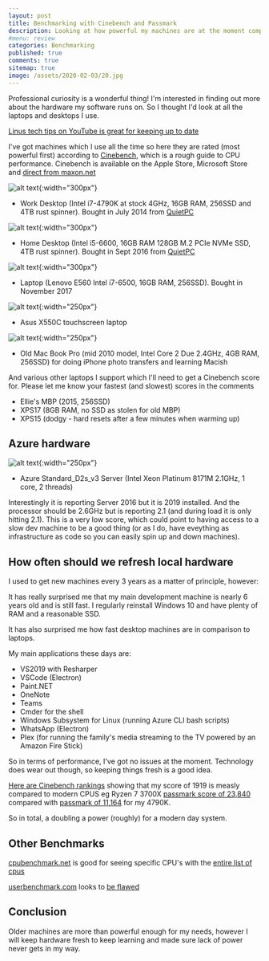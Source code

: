 ```yaml
---
layout: post
title: Benchmarking with Cinebench and Passmark 
description: Looking at how powerful my machines are at the moment compared with the best around today
#menu: review
categories: Benchmarking 
published: true 
comments: true     
sitemap: true
image: /assets/2020-02-03/20.jpg
---
```


Professional curiosity is a wonderful thing! I'm interested in finding out more about the hardware my software runs on. So I thought I'd look at all the laptops and desktops I use.

[Linus tech tips on YouTube is great for keeping up to date](https://www.youtube.com/user/LinusTechTips/videos)

I've got machines which I use all the time so here they are rated (most powerful first) according to [Cinebench](https://www.maxon.net/en-gb/products/cinebench-r20-overview/), which is a rough guide to CPU performance. Cinebench is available on the Apple Store, Microsoft Store and [direct from maxon.net](https://www.maxon.net/en-us/support/downloads/)

![alt text](/assets/2020-02-03/20.jpg "Work desktop 4790K"){:width="300px"}  

- Work Desktop (Intel i7-4790K at stock 4GHz, 16GB RAM, 256SSD and 4TB rust spinner). Bought in July 2014 from [QuietPC](https://quietpc.com)

![alt text](/assets/2020-02-03/22.jpg "Home desktop"){:width="300px"}  

- Home Desktop (Intel i5-6600, 16GB RAM 128GB M.2 PCIe NVMe SSD, 4TB rust spinner). Bought in Sept 2016 from  [QuietPC](https://quietpc.com)

![alt text](/assets/2020-02-03/21.jpg "Home laptop E560"){:width="300px"}  

- Laptop (Lenovo E560 Intel i7-6500, 16GB RAM, 256SSD). Bought in November 2017

![alt text](/assets/2020-02-03/24.jpg "Mias laptop"){:width="250px"}  

- Asus X550C touchscreen laptop 

![alt text](/assets/2020-02-03/23.jpg "Old MBP"){:width="250px"}  

- Old Mac Book Pro (mid 2010 model, Intel Core 2 Due 2.4GHz, 4GB RAM, 256SSD) for doing iPhone photo transfers and learning Macish

And various other laptops I support which I'll need to get a Cinebench score for. Please let me know your fastest (and slowest) scores in the comments

- Ellie's MBP (2015, 256SSD)
- XPS17 (8GB RAM, no SSD as stolen for old MBP)
- XPS15 (dodgy - hard resets after a few minutes when warming up)

## Azure hardware

![alt text](/assets/2020-02-03/25.jpg "Azure Windows Server D2s_v3"){:width="250px"}  

- Azure Standard_D2s_v3 Server (Intel Xeon Platinum 8171M 2.1GHz, 1 core, 2 threads)

Interestingly it is reporting Server 2016 but it is 2019 installed. And the processor should be 2.6GHz but is reporting 2.1 (and during load it is only hitting 2.1).  This is a very low score, which could point to having access to a slow dev machine to be a good thing (or as I do, have eveything as infrastructure as code so you can easily spin up and down machines).

## How often should we refresh local hardware

I used to get new machines every 3 years as a matter of principle, however:

It has really surprised me that my main development machine is nearly 6 years old and is still fast. I regularly reinstall Windows 10 and have plenty of RAM and a reasonable SSD.

It has also surprised me how fast desktop machines are in comparison to laptops.

My main applications these days are:

- VS2019 with Resharper
- VSCode (Electron)
- Paint.NET
- OneNote
- Teams
- Cmder for the shell
- Windows Subsystem for Linux (running Azure CLI bash scripts)
- WhatsApp (Electron)
- Plex (for running the family's media streaming to the TV powered by an Amazon Fire Stick)

So in terms of performance, I've got no issues at the moment. Technology does wear out though, so keeping things fresh is a good idea.

[Here are Cinebench rankings](https://hwbot.org/benchmark/cinebench_-_r15/halloffame) showing that my score of 1919 is measly compared to modern CPUS eg Ryzen 7 3700X [passmark score of 23,840](https://www.cpubenchmark.net/cpu.php?cpu=AMD+Ryzen+7+3700X&id=3485) compared with [passmark of 11,164](https://www.cpubenchmark.net/cpu_lookup.php?cpu=Intel+Core+i7-4790K+%40+4.00GHz&id=2275) for my 4790K.

So in total, a doubling a power (roughly) for a modern day system.

## Other Benchmarks

[cpubenchmark.net](https://www.cpubenchmark.net/) is good for seeing specific CPU's with the [entire list of cpus](https://www.cpubenchmark.net/CPU_mega_page.html) 

[userbenchmark.com](https://userbenchmark.com) looks to [be flawed](https://www.tomshardware.com/uk/news/userbenchmark-benchmark-change-criticism-amd-intel,40032.html)

## Conclusion

Older machines are more than powerful enough for my needs, however I will keep hardware fresh to keep learning and made sure lack of power never gets in my way.